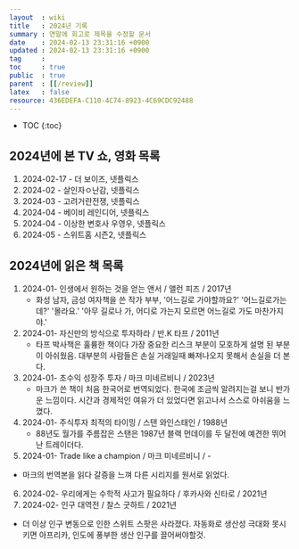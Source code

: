 ```yaml
---
layout  : wiki
title   : 2024년 기록 
summary : 연말에 회고로 제목을 수정할 문서 
date    : 2024-02-13 23:31:16 +0900
updated : 2024-02-13 23:31:16 +0900
tag     : 
toc     : true
public  : true
parent  : [[/review]] 
latex   : false
resource: 436EDEFA-C110-4C74-8923-4C69CDC92488
---
```

* TOC
{:toc}

## 2024년에 본 TV 쇼, 영화 목록
1. 2024-02-17 - 더 보이즈, 넷플릭스
2. 2024-02 - 살인자ㅇ난감, 넷플릭스
3. 2024-03 - 고려거란전쟁, 넷플릭스
4. 2024-04 - 베이비 레인디어, 넷플릭스
5. 2024-04 - 이상한 변호사 우영우, 넷플릭스
6. 2024-05 - 스위트홈 시즌2, 넷플릭스


## 2024년에 읽은 책 목록
1. 2024-01- 인생에서 원하는 것을 얻는 앤서 / 앨런 피즈 / 2017년 
   - 화성 남자, 금성 여자책을 쓴 작가 부부, '어느길로 가야할까요?' '어느길로가는데?' '몰라요.' '아무 길로나 가, 어디로 가는지 모르면 어느길로 가도 마찬가지야.'
2. 2024-01- 자신만의 방식으로 투자하라 / 반.K 타프 / 2011년
   - 타프 박사책은 훌륭한 책이다 가장 중요한 리스크 부분이 모호하게 설명 된 부분이 아쉬웠음. 대부분의 사람들은 손실 거래일때 빠져나오지 못해서 손실을 더 본다.
3. 2024-01- 초수익 성장주 투자 / 마크 미네르비니 / 2023년
   - 마크가 쓴 책이 처음 한국어로 번역되었다. 한국에 조금씩 알려지는걸 보니 반가운 느낌이다. 시간과 경제적인 여유가 더 있었다면 읽고나서 스스로 아쉬움을 느꼈다.
4. 2024-01- 주식투자 최적의 타이밍 / 스탠 와인스태인 / 1988년 
   - 88년도 월가를 주름잡은 스탠은 1987년 블랙 먼데이를 두 달전에 예견한 뛰어난 트레이더다.
5. 2024-01- Trade like a champion / 마크 미네르비니 / - 
  - 마크의 번역본을 읽다 갈증을 느껴 다른 시리지를 원서로 읽었다.
6. 2024-02- 우리에게는 수학적 사고가 필요하다 / 후카사와 신타로 / 2021년
7. 2024-02- 인구 대역전 / 찰스 굿하트 / 2021년
  - 더 이상 인구 변동으로 인한 스위트 스팟은 사라졌다. 자동화로 생산성 극대화 못시키면 아프리카, 인도에 풍부한 생산 인구를 끌어써야할것.

